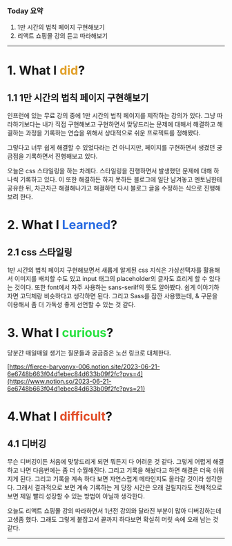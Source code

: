 ### Today 요약

1. 1만 시간의 법칙 페이지 구현해보기
2. 리액트 쇼핑몰 강의 듣고 따라해보기

---

# 1. What I <span style="color: #e2a029">did</span>?

## 1.1 1만 시간의 법칙 페이지 구현해보기

인프런에 있는 무료 강의 중에 1만 시간의 법칙 페이지를 제작하는 강의가 있다. 그냥 따라하기보다는 내가 직접 구현해보고 구현하면서 맞닿드리는 문제에 대해서 해결하고 해결하는 과정을 기록하는 연습을 위해서 상대적으로 쉬운 프로젝트를 정해봤다.

그렇다고 너무 쉽게 해결할 수 있었다라는 건 아니지만, 페이지를 구현하면서 생겼던 궁금점을 기록하면서 진행해보고 있다.

오늘은 css 스타일링을 하는 차례다. 스타일링을 진행하면서 발생했던 문제에 대해 하나씩 기록하고 있다. 이 또한 해결하든 하지 못하든 블로그에 일단 남겨놓고 멘토님한테 공유한 뒤, 차근차근 해결해나가고 해결하면 다시 블로그 글을 수정하는 식으로 진행해보려 한다.

# 2. What I <span style="color: #296ce2">Learned</span>?

## 2.1 css 스타일링

1만 시간의 법칙 페이지 구현해보면서 새롭게 알게된 css 지식은 가상선택자를 활용해서 이미지를 배치할 수도 있고 input 태그의 placeholder의 글자도 흐리게 할 수 있다는 것이다. 또한 font에서 자주 사용하는 sans-serilf의 뜻도 알아봤다. 쉽게 이야기하자면 고딕체랑 비슷하다고 생각하면 된다. 그리고 Sass를 잠깐 사용했는데, & 구문을 이용해서 좀 더 가독성 좋게 선언할 수 있는 것 같다.

# 3. What I <span style="color: #29e241">curious</span>?

당분간 매일매일 생기는 질문들과 궁금증은 노션 링크로 대체한다.

[https://fierce-baryonyx-006.notion.site/2023-06-21-6e6748b663f04d1ebec84d633b09f2fc?pvs=4](https://www.notion.so/2023-06-21-6e6748b663f04d1ebec84d633b09f2fc?pvs=21)

# 4.What I <span style="color: #e24e29">difficult</span>?

## 4.1 디버깅

무슨 디버깅이든 처음에 맞닿드리게 되면 뭐든지 다 어려운 것 같다. 그렇게 어렵게 해결하고 나면 다음번에는 좀 더 수월해진다. 그리고 기록을 해놨다고 하면 해결은 더욱 쉬워지게 된다. 그리고 기록을 계속 하다 보면 자연스럽게 메타인지도 올라갈 것이라 생각한다. 그래서 결과적으로 보면 계속 기록하는 게 당장 시간은 오래 걸릴지라도 전체적으로 보면 제일 빨리 성장할 수 있는 방법이 아닐까 생각한다.

오늘도 리액트 쇼핑몰 강의 따라하면서 1년전 강의와 달라진 부분이 많아 디버깅하는데 고생좀 했다. 그래도 그렇게 붙잡고서 끝까지 하다보면 확실히 머릿 속에 오래 남는 것 같다.

---
